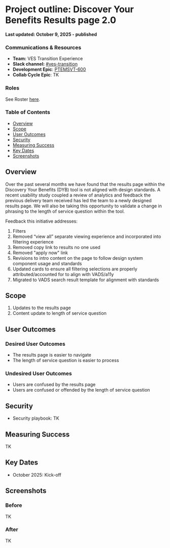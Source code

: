 # Project outline: Discover Your Benefits Results page 2.0

**Last updated: October 9, 2025 - published**


### Communications & Resources
- **Team:** VES Transition Experience 
- **Slack channel:** [#ves-transition](https://dsva.slack.com/archives/C06C7RS27GD)
- **Development Epic**: [PTEMSVT-600](https://jira.devops.va.gov/browse/PTEMSVT-600)
- **Collab Cycle Epic**: TK


### Roles

See Roster [here](https://github.com/department-of-veterans-affairs/va.gov-team/blob/master/products/vet-transition-support/README.md#roster).

### Table of Contents

- [Overview](#overview)
- [Scope](#scope)
- [User Outcomes](#user-outcomes)
- [Security](#security)
- [Measuring Success](#measuring-success)
- [Key Dates](#key-dates)
- [Screenshots](#screenshots)

## Overview

Over the past several months we have found that the results page within the Discovery Your Benefits (DYB) tool is not aligned with design standards. A recent usability study coupled a review of analytics and feedback the previous delivery team received has led the team to a newly designed results page. We will also be taking this opportunity to validate a change in phrasing to the length of service question within the tool.

Feedback this initiative addresses:
1. Filters
2. Removed “view all” separate viewing experience and incorporated into filtering experience
3. Removed copy link to results no one used
4. Removed "apply now" link 
5. Revisions to intro content on the page to follow design system component usage and standards
6. Updated cards to ensure all filtering selections are properly attributed/accounted for to align with VADS/a11y
7. Migrated to VADS search result template for alignment with standards

## **Scope**

1. Updates to the results page
2. Content update to length of service question


## User Outcomes

### Desired User Outcomes

- The results page is easier to navigate
- The length of service question is easier to process

### Undesired User Outcomes
 
- Users are confused by the results page
- Users are confused or offended by the length of service question

## Security
- Security playbook: TK


## Measuring Success
TK
    

## Key Dates

- October 2025: Kick-off
   
## Screenshots

### Before
TK


### After
TK


